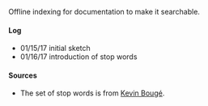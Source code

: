 Offline indexing for documentation to make it searchable.

#### Log
* 01/15/17 initial sketch
* 01/16/17 introduction of stop words

#### Sources
* The set of stop words is from [Kevin Bougé](https://sites.google.com/site/kevinbouge/stopwords-lists).
